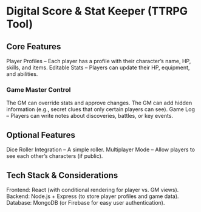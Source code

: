 # Digital Score & Stat Keeper (TTRPG Tool)

## Core Features
Player Profiles – Each player has a profile with their character’s name, HP, skills, and items.
Editable Stats – Players can update their HP, equipment, and abilities.

### Game Master Control 
The GM can override stats and approve changes.
The GM can add hidden information (e.g., secret clues that only certain players can see).
Game Log – Players can write notes about discoveries, battles, or key events.

## Optional Features
Dice Roller Integration – A simple roller.
Multiplayer Mode – Allow players to see each other’s characters (if public).

## Tech Stack & Considerations
Frontend: React (with conditional rendering for player vs. GM views).
Backend: Node.js + Express (to store player profiles and game data).
Database: MongoDB (or Firebase for easy user authentication).
